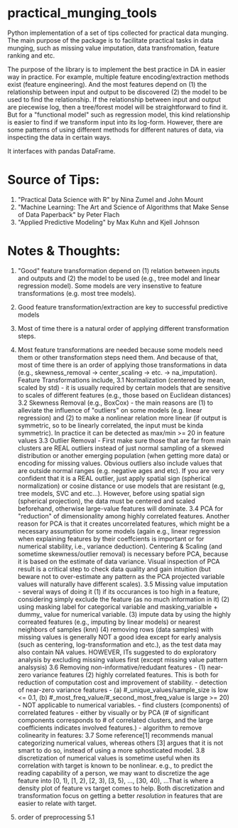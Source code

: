 practical_munging_tools
=======================

Python implementation of a set of tips collected for practical data munging. The main purpose of the package is to facilitate practical tasks in data munging, such as missing value imputation, data transfromation, feature ranking and etc. 

The purpose of the library is to implement the best practice in DA in easier way in practice. For example, multiple feature encoding/extraction methods exist (feature engineering). And the most features depend on (1) the relationship between input and output to be discovered (2) the model to be used to find the relationship. If the relationship between input and output are piecewise log, then a tree/forest model will be straightforward to find it. But for a "functional model" such as regression model, this kind relationship is easier to find if we transform input into its log-form. However, there are some patterns of using different methods for different natures of data, via inspecting the data in certain ways.

It interfaces with pandas DataFrame.

# Source of Tips:
1. "Practical Data Science with R" by Nina Zumel and John Mount
2. "Machine Learning: The Art and Science of Algorithms that Make Sense of Data Paperback" by Peter Flach
3. "Applied Predictive Modeling" by Max Kuhn and Kjell Johnson

# Notes & Thoughts:
1. "Good" feature transformation depend on (1) relation between inputs and outputs and (2) the model to be used (e.g., tree model and linear regression model). Some models are very insenstive to feature transformations (e.g. most tree models).
2. Good feature transformation/extraction are key to successful predictive models
3. Most of time there is a natural order of applying different transformation steps. 
4. Most feature transformations are needed because some models need them or other transformation steps need them. And because of that, most of time there is an order of applying those transformations in data (e.g., skewness_removal -> center_scaling -> etc. -> na_imputation). Feature Transformations include, 
	3.1 Normalization (centered by mean, scaled by std) - it is usually required by certain models that are sensitive to scales of different features (e.g., those based on Euclidean distances)
	3.2 Skewness Removal (e.g., BoxCox) - the main reasons are (1) to alleviate the influence of "outliers" on some models (e.g. linear regression) and (2) to make a nonlinear relation more linear (if output is symmetric, so to be linearly correlated, the input must be kinda symmetric). In practice it can be detected as max/min >= 20 in feature values 
	3.3 Outlier Removal - First make sure those that are far from main clusters are REAL outliers instead of just normal sampling of a skewed distribution or another emerging population (when getting more data) or encoding for missing values. Obvious outliers also include values that are outside normal ranges (e.g. negative ages and etc). If you are very confident that it is a REAL outlier, just apply spatial sign (spherical normalization) or cosine distance or use models that are resistant (e.g, tree models, SVC and etc...).
	However, before using spatial sign (spherical projection), the data must be centered and scaled beforehand, otherwise large-value features will dominate.
	3.4 PCA for "reduction" of dimensionality among highly correlated features. Another reason for PCA is that it creates uncorrelated features, which might be a necessary assumption for some models (again e.g., linear regression when explaining features by their coeffcients is important or for numerical stability, i.e., variance deduction). Centering & Scaling (and sometime skewness/outlier removal) is necessary before PCA, because it is based on the estimate of data variance. Visual inspection of PCA result is a critical step to check data quality and gain intuition (but beware not to over-estimate any pattern as the PCA projected variable values will naturally have different scales). 
	3.5 Missing value imputation - several ways of doing it (1) if its occurances is too high in a feature, considering simply exclude the feature (as no much information in it) (2) using masking label for categorical variable and masking_varialble + dummy_ value for numerical variable. (3) impute data by using the highly correated features (e.g., imputing by linear models) or nearest neighbors of samples (knn) (4) removing rows (data samples) with missing values is generally NOT a good idea except for early analysis (such as centering, log-transformation and etc.), as the test data may also contain NA values. HOWEVER, ITs suggested to do exploratory analysis by excluding missing values first (except missing value pattern analsysis)
	3.6 Removing non-informative/redudant features - (1) near-zero variance features (2) highly correlated features. This is both for reduction of computation cost and improvement of stability.
		- detection of near-zero variance features - (a) #_unique_values/sample_size is low <= 0.1, (b) #_most_freq_value/#_second_most_freq_value is large >= 20) - NOT applicable to numerical variables.
		- find clusters (components) of correlated features - either by visually or by PCA (# of significant components corresponds to # of correlated clusters, and the large coefficients indicates involved features.)
		- algorithm to remove colinearity in features:
	3.7 Some reference[1] recommends manual categorizing numerical values, whereas others [3] argues that it is not smart to do so, instead of using a more sphosticated model.
	3.8 discretization of numerical values is sometime useful when its correlation with target is known to be nonlinear. e.g., to predict the reading capability of a person, we may want to discretize the age feature into [0, 1), [1, 2), [2, 3), [3, 5), ..., [30, 40), ...That is where a density plot of feature vs target comes to help. Both discretization and transformation focus on getting a better *resolution* in features that are easier to relate with target. 

5. order of preprocessing
	5.1
